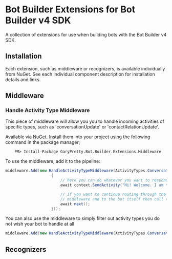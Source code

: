 # Bot Builder Extensions for Bot Builder v4 SDK

A collection of extensions for use when building bots with the Bot Builder v4 SDK.

## Installation

Each extension, such as middleware or recognizers, is available individually from NuGet. See each individual component description for installation details and links.

## Middleware

### Handle Activity Type Middleware

This piece of middleware will allow you you to handle incoming activities of specific types, such as 'conversationUpdate' or 'contactRelationUpdate'.

Available via [NuGet](https://www.nuget.org/packages/GaryPretty.Bot.Builder.Extensions.Middleware/).  Install them into your project using the following command in the package manager;
```
    PM> Install-Package GaryPretty.Bot.Builder.Extensions.Middleware
```

To use the middleware, add it to the pipeline:

```cs
middleware.Add(new HandleActivityTypeMiddleware(ActivityTypes.ConversationUpdate, async (context, next) =>
                    {
                        // here you can do whatever you want to respond to the activity
                        await context.SendActivity("Hi! Welcome. I am the bot :)");

                        // If you want to continue routing through the pipeline to additional
                        // middleware and to the bot itself then call the following line.
                        await next();
                    }));
```

You can also use the middleware to simply filter out activity types you do not wish your bot to handle at all

```cs
middleware.Add(new HandleActivityTypeMiddleware(ActivityTypes.ConversationUpdate, async (context, next) => { }));
```

## Recognizers

